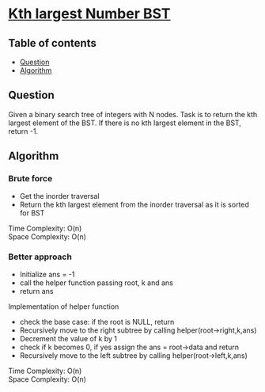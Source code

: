 # [Kth largest Number BST](https://www.codingninjas.com/studio/problems/k-th-largest-number-bst_8230750?challengeSlug=striver-sde-challenge&leftPanelTab=0)

## Table of contents

- [Question](#question)
- [Algorithm](#algorithm)

## Question
Given a binary search tree of integers with N nodes. Task is to return the kth largest element of the BST. If there is no kth largest element in the BST, return -1.

## Algorithm

### Brute force
- Get the inorder traversal
- Return the kth largest element from the inorder traversal as it is sorted for BST

Time Complexity: O(n)</br>
Space Complexity: O(n)

### Better approach
- Initialize ans = -1
- call the helper function passing root, k and ans
- return ans

Implementation of helper function
- check the base case: if the root is NULL, return
- Recursively move to the right subtree by calling helper(root->right,k,ans)
- Decrement the value of k by 1
- check if k becomes 0, if yes assign the ans = root->data and return
- Recursively move to the left subtree by calling helper(root->left,k,ans)

Time Complexity: O(n)</br>
Space Complexity: O(n)
